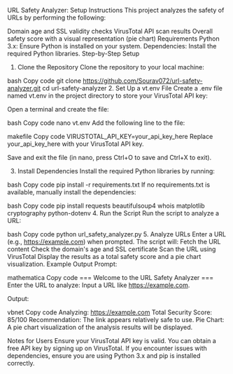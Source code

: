 URL Safety Analyzer: Setup Instructions
This project analyzes the safety of URLs by performing the following:

Domain age and SSL validity checks
VirusTotal API scan results
Overall safety score with a visual representation (pie chart)
Requirements
Python 3.x: Ensure Python is installed on your system.
Dependencies: Install the required Python libraries.
Step-by-Step Setup
1. Clone the Repository
Clone the repository to your local machine:

bash
Copy code
git clone https://github.com/Sourav072/url-safety-analyzer.git
cd url-safety-analyzer
2. Set Up a vt.env File
Create a .env file named vt.env in the project directory to store your VirusTotal API key:

Open a terminal and create the file:

bash
Copy code
nano vt.env
Add the following line to the file:

makefile
Copy code
VIRUSTOTAL_API_KEY=your_api_key_here
Replace your_api_key_here with your VirusTotal API key.

Save and exit the file (in nano, press Ctrl+O to save and Ctrl+X to exit).

3. Install Dependencies
Install the required Python libraries by running:

bash
Copy code
pip install -r requirements.txt
If no requirements.txt is available, manually install the dependencies:

bash
Copy code
pip install requests beautifulsoup4 whois matplotlib cryptography python-dotenv
4. Run the Script
Run the script to analyze a URL:

bash
Copy code
python url_safety_analyzer.py
5. Analyze URLs
Enter a URL (e.g., https://example.com) when prompted.
The script will:
Fetch the URL content
Check the domain's age and SSL certificate
Scan the URL using VirusTotal
Display the results as a total safety score and a pie chart visualization.
Example Output
Prompt:

mathematica
Copy code
=== Welcome to the URL Safety Analyzer ===
Enter the URL to analyze:
Input a URL like https://example.com.

Output:

vbnet
Copy code
Analyzing: https://example.com
Total Security Score: 85/100
Recommendation: The link appears relatively safe to use.
Pie Chart: A pie chart visualization of the analysis results will be displayed.

Notes for Users
Ensure your VirusTotal API key is valid. You can obtain a free API key by signing up on VirusTotal.
If you encounter issues with dependencies, ensure you are using Python 3.x and pip is installed correctly.
